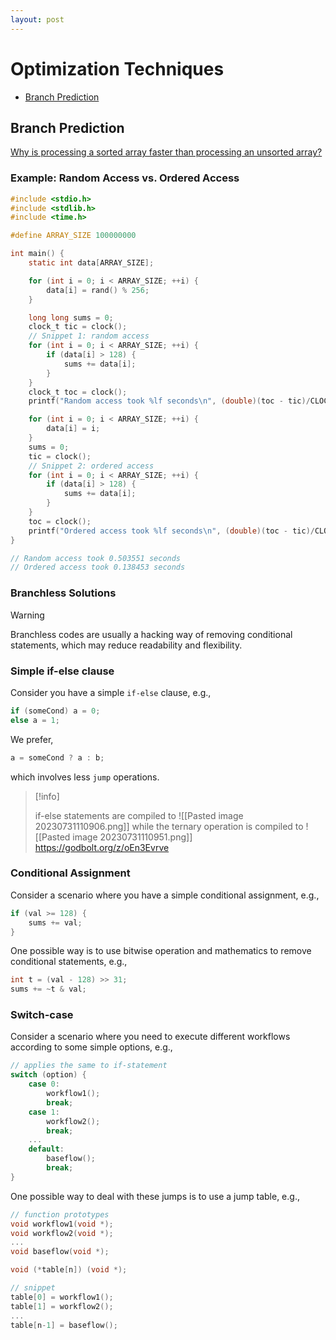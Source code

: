 ```yaml
---
layout: post
---
```




# Optimization Techniques

- [Branch Prediction](#branch-prediction)



## Branch Prediction

[Why is processing a sorted array faster than processing an unsorted array?](https://stackoverflow.com/a/11227902)



### Example: Random Access vs. Ordered Access

```c
#include <stdio.h>
#include <stdlib.h>
#include <time.h>

#define ARRAY_SIZE 100000000

int main() {
    static int data[ARRAY_SIZE];

    for (int i = 0; i < ARRAY_SIZE; ++i) {
        data[i] = rand() % 256;
    }

    long long sums = 0;
    clock_t tic = clock();
    // Snippet 1: random access
    for (int i = 0; i < ARRAY_SIZE; ++i) {
        if (data[i] > 128) {
            sums += data[i];
        }
    }
    clock_t toc = clock();
    printf("Random access took %lf seconds\n", (double)(toc - tic)/CLOCKS_PER_SEC);

    for (int i = 0; i < ARRAY_SIZE; ++i) {
        data[i] = i;
    }
    sums = 0;
    tic = clock();
    // Snippet 2: ordered access
    for (int i = 0; i < ARRAY_SIZE; ++i) {
        if (data[i] > 128) {
            sums += data[i];
        }
    }
    toc = clock();
    printf("Ordered access took %lf seconds\n", (double)(toc - tic)/CLOCKS_PER_SEC);
}

// Random access took 0.503551 seconds
// Ordered access took 0.138453 seconds
```

### Branchless Solutions

> [!warning]
>
> Branchless codes are usually a hacking way of removing conditional statements, which may reduce readability and flexibility.

### Simple if-else clause

Consider you have a simple `if-else` clause, e.g.,

```c
if (someCond) a = 0;
else a = 1;
```

We prefer,

```c
a = someCond ? a : b;
```

which involves less `jump` operations.

> [!info]
>
> if-else statements are compiled to
> ![[Pasted image 20230731110906.png]]
> while the ternary operation is compiled to
> ![[Pasted image 20230731110951.png]]
> https://godbolt.org/z/oEn3Evrve

### Conditional Assignment

Consider a scenario where you have a simple conditional assignment, e.g.,

```c
if (val >= 128) {
    sums += val;
}
```

One possible way is to use bitwise operation and mathematics to remove conditional statements, e.g.,

```c
int t = (val - 128) >> 31;
sums += ~t & val;
```

### Switch-case

Consider a scenario where you need to execute different workflows according to some simple options, e.g.,

```c
// applies the same to if-statement
switch (option) {
    case 0:
        workflow1();
        break;
    case 1:
        workflow2();
        break;
    ...
    default:
        baseflow();
        break;
}
```

One possible way to deal with these jumps is to use a jump table, e.g.,

```c
// function prototypes
void workflow1(void *);
void workflow2(void *);
...
void baseflow(void *);

void (*table[n]) (void *);

// snippet
table[0] = workflow1();
table[1] = workflow2();
...
table[n-1] = baseflow();
```